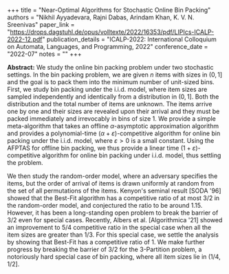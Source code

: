 +++
title = "Near-Optimal Algorithms for Stochastic Online Bin Packing"
authors = "Nikhil Ayyadevara, Rajni Dabas, Arindam Khan, K. V. N. Sreenivas"
paper_link = "https://drops.dagstuhl.de/opus/volltexte/2022/16353/pdf/LIPIcs-ICALP-2022-12.pdf"
publication_details = "ICALP-2022: International Colloquium on Automata, Languages, and Programming, 2022"
conference_date = "2022-07"
notes = ""
+++

<b>Abstract:</b>
We study the online bin packing problem under two stochastic settings. In the bin packing problem, we are given $n$ items with sizes in $(0,1]$ and the goal is to pack them into the minimum number of unit-sized bins. First, we study bin packing under the i.i.d. model, where item sizes are sampled independently and identically from a distribution in $(0,1]$. Both the distribution and the total number of items are unknown. The items arrive one by one and their sizes are revealed upon their arrival and they must be packed immediately and irrevocably in bins of size 1. We provide a simple meta-algorithm that takes an offline $\alpha$-asymptotic approximation algorithm and provides a polynomial-time $(\alpha + \varepsilon)$-competitive algorithm for online bin packing under the i.i.d. model, where $\varepsilon>0$ is a small constant. Using the AFPTAS for offline bin packing, we thus provide a linear time $(1+\varepsilon)$-competitive algorithm for online bin packing under i.i.d. model, thus settling the problem.

We then study the random-order model, where an adversary specifies the items, but the order of arrival of items is drawn uniformly at random from the set of all permutations of the items. Kenyon's seminal result [SODA '96] showed that the Best-Fit algorithm has a competitive ratio of at most $3/2$ in the random-order model, and conjectured the ratio to be around $1.15$. However, it has been a long-standing open problem to break the barrier of $3/2$ even for special cases. Recently, Albers et al. [Algorithmica '21] showed an improvement to $5/4$ competitive ratio in the special case when all the item sizes are greater than $1/3$. For this special case, we settle the analysis by showing that Best-Fit has a competitive ratio of $1$. We make further progress by breaking the barrier of $3/2$ for the $3$-Partition problem, a notoriously hard special case of bin packing, where all item sizes lie in $(1/4,1/2]$. 

